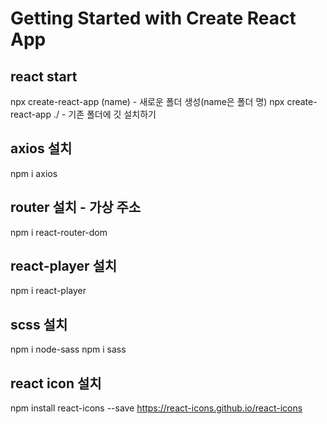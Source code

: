 # Getting Started with Create React App

## react start
npx create-react-app (name) - 새로운 폴더 생성(name은 폴더 명)
npx create-react-app ./ - 기존 폴더에 깃 설치하기

## axios 설치
npm i axios

## router 설치 - 가상 주소
npm i react-router-dom

## react-player 설치
npm i react-player

## scss 설치
npm i node-sass
npm i sass

## react icon 설치
npm install react-icons --save
https://react-icons.github.io/react-icons